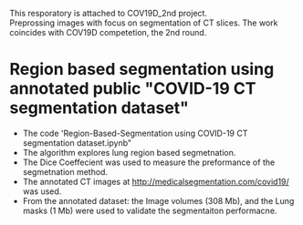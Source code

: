 This resporatory is attached to COV19D_2nd project. <br/>
Preprossing images with focus on segmentation of CT slices. The work coincides with COV19D competetion, the 2nd round.

# Region based segmentation using annotated public "COVID-19 CT segmentation dataset"
* The code 'Region-Based-Segmentation using COVID-19 CT segmentation dataset.ipynb"
* The algorithm explores lung region based segmetnation.
* The Dice Coeffecient was used to measure the preformance of the segmetnation method.
* The annotated CT images at http://medicalsegmentation.com/covid19/ was used.
* From the annotated dataset: the Image volumes (308 Mb), and the Lung masks (1 Mb) were used to validate the segmentaiton performacne.
